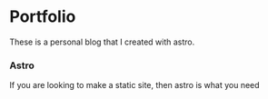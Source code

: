 # Portfolio

These is a personal blog that I created with astro.

### Astro 
 If you are looking to make a static site, then astro is what you need